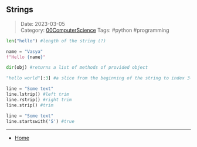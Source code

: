  ## Strings
 
>Date: 2023-03-05  
>Category: [00ComputerScience](links/00ComputerScience.md)
>Tags: #python #programming

```python
len("hello") #length of the string (?)
```

```python
name = "Vasya"
f"Hello {name}"
```

```python
dir(obj) #returns a list of methods of provided object
```

```python
"hello world"[:3] #a slice from the beginning of the string to index 3-1
```

```python
line = "Some text"
line.lstrip() #left trim
line.rstrip() #right trim
line.strip() #trim
```

```python
line = "Some text"
line.startswith('S') #true
```

---
- [Home](https://heartthymes.github.io)